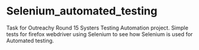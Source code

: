 # Selenium_automated_testing
Task for Outreachy Round 15 Systers Testing Automation project.
Simple tests for firefox webdriver using Selenium to see how Selenium is used for Automated testing.

